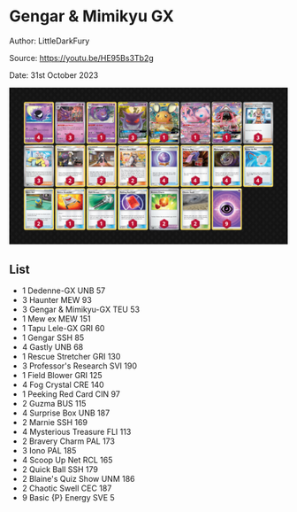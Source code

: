 # Gengar & Mimikyu GX

Author: LittleDarkFury

Source: <https://youtu.be/HE95Bs3Tb2g>

Date: 31st October 2023

![decklist](../../images/MEW/Gengar%20&%20Mimikyu%20GX/1-%20Gengar%20&%20Mimikyu%20GX.png)

## List

* 1 Dedenne-GX UNB 57
* 3 Haunter MEW 93
* 3 Gengar & Mimikyu-GX TEU 53
* 1 Mew ex MEW 151
* 1 Tapu Lele-GX GRI 60
* 1 Gengar SSH 85
* 4 Gastly UNB 68
* 1 Rescue Stretcher GRI 130
* 3 Professor's Research SVI 190
* 1 Field Blower GRI 125
* 4 Fog Crystal CRE 140
* 1 Peeking Red Card CIN 97
* 2 Guzma BUS 115
* 4 Surprise Box UNB 187
* 2 Marnie SSH 169
* 4 Mysterious Treasure FLI 113
* 2 Bravery Charm PAL 173
* 3 Iono PAL 185
* 4 Scoop Up Net RCL 165
* 2 Quick Ball SSH 179
* 2 Blaine's Quiz Show UNM 186
* 2 Chaotic Swell CEC 187
* 9 Basic {P} Energy SVE 5
